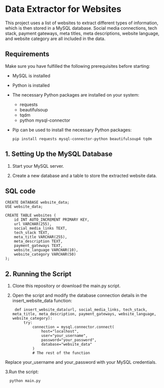 # Data Extractor for Websites

This project uses a list of websites to extract different types of information, which is then stored in a MySQL database. Social media connections, tech stack, payment gateways, meta titles, meta descriptions, website language, and website category are all included in the data.


## Requirements

Make sure you have fulfilled the following prerequisites before starting:

- MySQL is installed
- Python is installed
- The necessary Python packages are installed on your system:
  - requests
  - beautifulsoup
  - tqdm
  - python mysql-connector

- Pip can be used to install the necessary Python packages:

      pip install requests mysql-connector-python beautifulsoup4 tqdm

## 1. Setting Up the MySQL Database
1. Start your MySQL server.

2. Create a new database and a table to store the extracted website data.

## SQL code
    CREATE DATABASE website_data;
    USE website_data;
    
    CREATE TABLE websites (
        id INT AUTO_INCREMENT PRIMARY KEY,
        url VARCHAR(255),
        social_media_links TEXT,
        tech_stack TEXT,
        meta_title VARCHAR(255),
        meta_description TEXT,
        payment_gateways TEXT,
        website_language VARCHAR(10),
        website_category VARCHAR(50)
    );

## 2. Running the Script
1. Clone this repository or download the main.py script.
   
2. Open the script and modify the database connection details in the insert_website_data function:
   
        def insert_website_data(url, social_media_links, tech_stack, meta_title, meta_description, payment_gateways, website_language, website_category):
            try:
                connection = mysql.connector.connect(
                    host="localhost",
                    user="your_username",
                    password="your_password",
                    database="website_data"
                )
                # The rest of the function

Replace your_username and your_password with your MySQL credentials.

3.Run the script:
          
      python main.py


